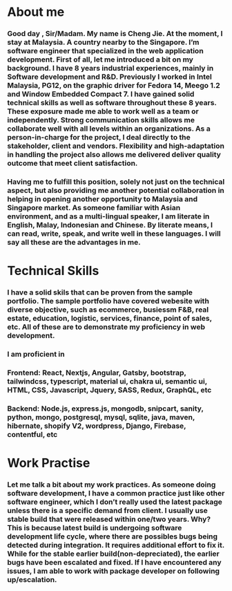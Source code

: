 # About me
### Good day , Sir/Madam. My name is Cheng Jie. At the moment, I stay at Malaysia. A country nearby to the Singapore. I’m software engineer that specialized in the web application development. First of all, let me introduced a bit on my background. I have 8 years industrial experiences, mainly in Software development and R&D. Previously I worked in Intel Malaysia, PG12, on the graphic driver for Fedora 14, Meego 1.2 and Window Embedded Compact 7. I have gained solid technical skills as well as software throughout these 8 years. These exposure made me able to work well as a team or independently.  Strong communication skills allows me collaborate well with all levels within an organizations. As a person-in-charge for the project, I deal directly to the stakeholder, client and vendors. Flexibility and high-adaptation in handling the project also allows me delivered deliver quality outcome that meet client satisfaction.

### Having me to fulfill this position, solely not just on the technical aspect, but also providing me another potential collaboration in helping in opening another opportunity to Malaysia and Singapore market. As someone familiar with Asian environment, and as a multi-lingual speaker, I am literate in English, Malay, Indonesian and Chinese. By literate means, I can read, write, speak, and write well in these languages. I will say all these are the advantages in me.   

# Technical Skills
### I have a solid skils that can be proven from the sample portfolio. The sample portfolio have covered webesite with diverse objective, such as ecommerce, busiessm F&B, real estate, education, logistic, services, finance, point of sales, etc. All of these are to demonstrate my proficiency in web development.
### I am proficient in
### Frontend: React, Nextjs, Angular, Gatsby, bootstrap, tailwindcss, typescript, material ui, chakra ui, semantic ui, HTML, CSS, Javascript, Jquery, SASS, Redux, GraphQL, etc  
### Backend: Node.js, express.js, mongodb, snipcart, sanity, python, mongo, postgresql, mysql, sqlite, java, maven, hibernate, shopify V2, wordpress, Django, Firebase, contentful, etc

# Work Practise
### Let me talk a bit about my work practices. As  someone doing software development, I have a common practice just like other software engineer, which I don’t really used the latest package unless there is a specific demand from client.  I usually use stable build that were released within one/two years. Why? This is because latest build is undergoing software development life cycle, where there are possibles bugs being detected during integration. It requires additional effort to fix it. While for the stable earlier build(non-depreciated), the earlier bugs have been escalated and fixed. If I have encountered any issues, I am able to work with package developer on following up/escalation. 
